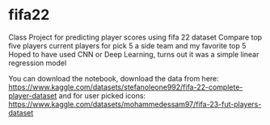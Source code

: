 # fifa22
Class Project for predicting player scores using fifa 22 dataset
Compare top five players current players for pick 5 a side team and my favorite top 5 
Hoped to have used CNN or Deep Learning, turns out it was a simple linear regression model

You can download the notebook, download the data from here: https://www.kaggle.com/datasets/stefanoleone992/fifa-22-complete-player-dataset
and for user picked icons: https://www.kaggle.com/datasets/mohammedessam97/fifa-23-fut-players-dataset
